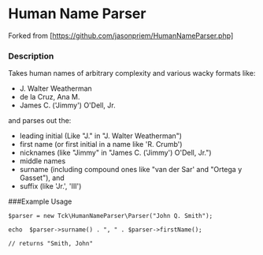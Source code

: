 # Human Name Parser
Forked from [https://github.com/jasonpriem/HumanNameParser.php]

### Description
Takes human names of arbitrary complexity and various wacky formats like:

* J. Walter Weatherman 
* de la Cruz, Ana M. 
* James C. ('Jimmy') O'Dell, Jr.

and parses out the:

* leading initial (Like "J." in "J. Walter Weatherman")
* first name (or first initial in a name like 'R. Crumb')
* nicknames (like "Jimmy" in "James C. ('Jimmy') O'Dell, Jr.")
* middle names
* surname (including compound ones like "van der Sar' and "Ortega y Gasset"), and
* suffix (like 'Jr.', 'III')

###Example Usage
```
$parser = new Tck\HumanNameParser\Parser("John Q. Smith");

echo  $parser->surname() . ", " . $parser->firstName();

// returns "Smith, John"
```
